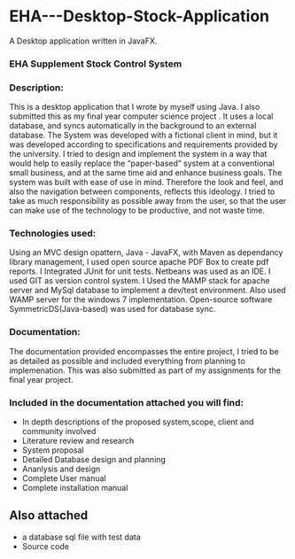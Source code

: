 # EHA---Desktop-Stock-Application
A Desktop application written in JavaFX. 

### EHA Supplement Stock Control System

### Description:
This is a desktop application that I wrote by myself using Java. I also submitted this as my final year computer science project .
It uses a local database, and syncs automatically in the
background to an external database. 
The System was developed with a fictional client in mind, but it was developed according to specifications and requirements provided by the university. I tried to design and implement the system in a way that would help to easily replace the “paper-based” system at a conventional small business, and at
the same time aid and enhance business goals. The system was built with ease of use in mind. Therefore the look and feel, and also the
navigation between components, reflects this ideology. I tried to take as much responsibility as possible away from the user, so that the user can make use of the technology to be productive, and not waste time.

### Technologies used:
Using an MVC design opattern, Java - JavaFX, with Maven as dependancy library
management, I used open source apache PDF Box to create pdf reports. I Integrated JUnit for unit tests. Netbeans was used as an 
IDE. I used GIT as version control system. I Used the MAMP
stack for apache server and MySql database to implement a dev/test environment. Also used
WAMP server for the windows 7 implementation. Open-source software
SymmetricDS(Java-based) was used for database sync.

### Documentation: 
The documentation provided encompasses the entire project, I tried to be as detailed as possible and included everything from planning to implemenation. This was also submitted as part of my assignments for the final year project. 
### Included in the documentation attached you will find: 
* In depth descriptions of the proposed system,scope, client and community involved
* Literature review and research
* System proposal
* Detailed Database design and planning
* Ananlysis and design
* Complete User manual
* Complete installation manual

##  Also attached
* a database sql file with test data
* Source code
